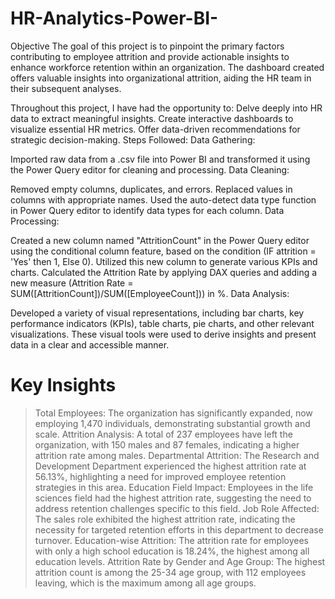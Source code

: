 # HR-Analytics-Power-BI-
Objective
The goal of this project is to pinpoint the primary factors contributing to employee attrition and provide actionable insights to enhance workforce retention within an organization. The dashboard created offers valuable insights into organizational attrition, aiding the HR team in their subsequent analyses.

Throughout this project, I have had the opportunity to:
Delve deeply into HR data to extract meaningful insights.
Create interactive dashboards to visualize essential HR metrics.
Offer data-driven recommendations for strategic decision-making.
Steps Followed:
Data Gathering:

Imported raw data from a .csv file into Power BI and transformed it using the Power Query editor for cleaning and processing.
Data Cleaning:

Removed empty columns, duplicates, and errors.
Replaced values in columns with appropriate names.
Used the auto-detect data type function in Power Query editor to identify data types for each column.
Data Processing:

Created a new column named "AttritionCount" in the Power Query editor using the conditional column feature, based on the condition (IF attrition = 'Yes' then 1, Else 0).
Utilized this new column to generate various KPIs and charts.
Calculated the Attrition Rate by applying DAX queries and adding a new measure (Attrition Rate = SUM([AttritionCount])/SUM([EmployeeCount])) in %.
Data Analysis:

Developed a variety of visual representations, including bar charts, key performance indicators (KPIs), table charts, pie charts, and other relevant visualizations.
These visual tools were used to derive insights and present data in a clear and accessible manner.
# Key Insights

> Total Employees: The organization has significantly expanded, now employing 1,470 individuals, demonstrating substantial growth and scale.
> Attrition Analysis: A total of 237 employees have left the organization, with 150 males and 87 females, indicating a higher attrition rate among males.
> Departmental Attrition: The Research and Development Department experienced the highest attrition rate at 56.13%, highlighting a need for improved employee retention strategies in this area.
> Education Field Impact: Employees in the life sciences field had the highest attrition rate, suggesting the need to address retention challenges specific to this field.
> Job Role Affected: The sales role exhibited the highest attrition rate, indicating the necessity for targeted retention efforts in this department to decrease turnover.
> Education-wise Attrition: The attrition rate for employees with only a high school education is 18.24%, the highest among all education levels.
> Attrition Rate by Gender and Age Group: The highest attrition count is among the 25-34 age group, with 112 employees leaving, which is the maximum among all age groups.












